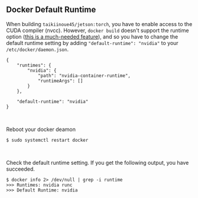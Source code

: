 ## Docker Default Runtime
When building `taikiinoue45/jetson:torch`, you have to enable access to the CUDA compiler (nvcc). However, `docker build` doesn't support the runtime option ([this is a much-needed feature](https://github.com/NVIDIA/nvidia-docker/issues/595)), and so you have to change the default runtime setting by adding `"default-runtime": "nvidia"` to your `/etc/docker/daemon.json`.
```
{
    "runtimes": {
        "nvidia": {
            "path": "nvidia-container-runtime",
            "runtimeArgs": []
        }
    },

    "default-runtime": "nvidia"
}
```

<br>

Reboot your docker deamon
```
$ sudo systemctl restart docker
```

<br>

Check the default runtime setting. If you get the following output, you have succeeded.
```
$ docker info 2> /dev/null | grep -i runtime
>>> Runtimes: nvidia runc
>>> Default Runtime: nvidia
```

